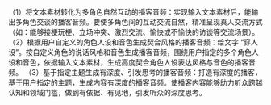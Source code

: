 （1）将文本素材转化为多角色自然互动的播客音频：实现输入文本素材后，能输出多角色交谈的播客音频。要使多角色间的互动交流自然，精准呈现真人交流方式（如：能够接梗玩梗、立场冲突、激烈交流、愉快或不愉快的访谈等交流场景）。
（2）根据用户自定义的角色人设和音色生成契合风格的播客音频：给文字 “穿人设”。按自定义角色的说话风格和音色生成播客音频，围绕用户指定的多个角色人设和音色，依据输入文本素材，生成高度契合角色人设表达风格与音色的播客音频。
（3）基于指定主题生成有深度、引发思考的播客音频：打造有深度的播客，基于用户指定的主题，生成内容有深度的播客音频。使播客内容能够助力听众跨越认知和领域门槛，做到有依据、有见地，引发听众的深度思考。
